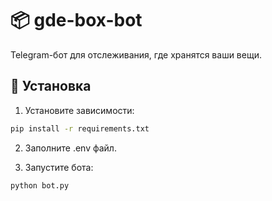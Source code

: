 # 📦 gde-box-bot

Telegram-бот для отслеживания, где хранятся ваши вещи.

## 🚀 Установка

1. Установите зависимости:
```bash
pip install -r requirements.txt
```

2. Заполните .env файл.

3. Запустите бота:
```bash
python bot.py
```
